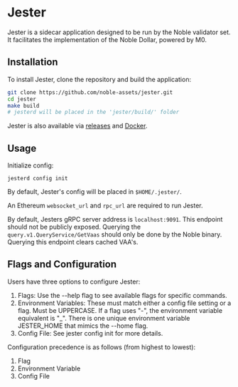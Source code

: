 # Jester

Jester is a sidecar application designed to be run by the Noble validator set. It facilitates the implementation of the Noble Dollar, powered by M0.

## Installation

To install Jester, clone the repository and build the application:

```sh
git clone https://github.com/noble-assets/jester.git
cd jester
make build
# jesterd will be placed in the 'jester/build/' folder
```

Jester is also available via [releases](https://github.com/noble-assets/jester/releases) and [Docker](https://github.com/noble-assets/jester/pkgs/container/jester).

## Usage

Initialize config:

`jesterd config init`

By default, Jester's config will be placed in `$HOME/.jester/`.

An Ethereum `websocket_url` and `rpc_url` are required to run Jester.

By default, Jesters gRPC server address is `localhost:9091`. This endpoint should not be publicly exposed.
Querying the `query.v1.QueryService/GetVaas` should only be done by the Noble binary. Querying this endpoint clears cached VAA's.

## Flags and Configuration

Users have three options to configure Jester:

1. Flags: Use the --help flag to see available flags for specific commands.
2. Environment Variables: These must match either a config file setting or a flag. Must be UPPERCASE. If a flag uses "-", the environment variable equivalent is "_". There is one unique environment variable JESTER_HOME that mimics the --home flag.
3. Config File: See jester config init for more details.

Configuration precedence is as follows (from highest to lowest):

1. Flag
2. Environment Variable
3. Config File

